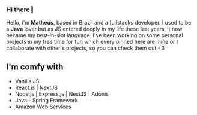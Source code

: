 ### Hi there👋

<!--
**wyvern800/wyvern800** is a ✨ _special_ ✨ repository because its `README.md` (this file) appears on your GitHub profile.
- 🔭 I’m currently working on some personal projects
- 🌱 I’m currently learning React
- 📫 How to reach me: Pay me I mean, PM me
- 😄 Pronouns: Him
- ⚡ Fun fact: Cookies
-->
Hello, i'm **Matheus**, based in Brazil and a fullstacks developer. I used to be a **Java** lover but as JS entered deeply in my life these last years, it now became my best-in-slot language. I've been working on some personal projects in my free time for fun which every pinned here are mine or I collaborate with other's projects, so you can check them out <3 

## I'm comfy with
- Vanilla JS
- React.js | NextJS
- Node.js | Express.js | NestJS | Adonis
- Java - Spring Framework
- Amazon Web Services
